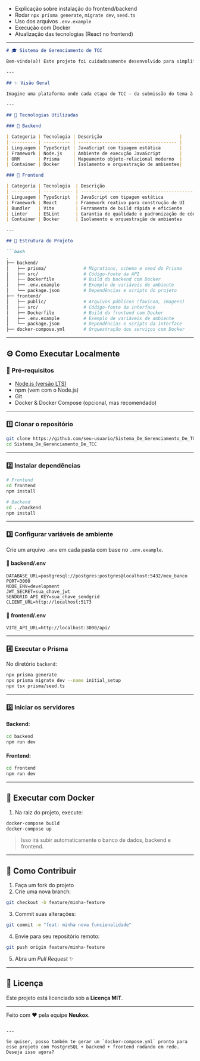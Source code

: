 

* Explicação sobre instalação do frontend/backend
* Rodar `npx prisma generate`, `migrate dev`, `seed.ts`
* Uso dos arquivos `.env.example`
* Execução com Docker
* Atualização das tecnologias (React no frontend)

---

````markdown
# 🎓 Sistema de Gerenciamento de TCC

Bem-vindo(a)! Este projeto foi cuidadosamente desenvolvido para simplificar e otimizar o processo de acompanhamento e avaliação de Trabalhos de Conclusão de Curso. A missão é facilitar a jornada de alunos, orientadores e bancas, promovendo organização, transparência e eficiência.

---

## ✨ Visão Geral

Imagine uma plataforma onde cada etapa do TCC — da submissão do tema à defesa final — é centralizada e gerenciada com facilidade. É exatamente isso que estamos construindo: um sistema robusto, intuitivo e modular para instituições de ensino.

---

## 🚀 Tecnologias Utilizadas

### 🔧 Backend

| Categoria | Tecnologia | Descrição                             |
| --------- | ---------- | ------------------------------------- |
| Linguagem | TypeScript | JavaScript com tipagem estática       |
| Framework | Node.js    | Ambiente de execução JavaScript       |
| ORM       | Prisma     | Mapeamento objeto-relacional moderno  |
| Container | Docker     | Isolamento e orquestração de ambientes|

### 🎨 Frontend

| Categoria | Tecnologia  | Descrição                                      |
| --------- | ----------- | ---------------------------------------------- |
| Linguagem | TypeScript  | JavaScript com tipagem estática                |
| Framework | React       | Framework reativo para construção de UI        |
| Bundler   | Vite        | Ferramenta de build rápida e eficiente         |
| Linter    | ESLint      | Garantia de qualidade e padronização de código |
| Container | Docker      | Isolamento e orquestração de ambientes         |

---

## 📂 Estrutura do Projeto

```bash
.
├── backend/
│   ├── prisma/              # Migrations, schema e seed do Prisma
│   ├── src/                 # Código-fonte da API
│   ├── Dockerfile           # Build do backend com Docker
│   ├── .env.example         # Exemplo de variáveis de ambiente
│   └── package.json         # Dependências e scripts do projeto
├── frontend/
│   ├── public/              # Arquivos públicos (favicon, imagens)
│   ├── src/                 # Código-fonte da interface
│   ├── Dockerfile           # Build do frontend com Docker
│   ├── .env.example         # Exemplo de variáveis de ambiente
│   └── package.json         # Dependências e scripts da interface
├── docker-compose.yml       # Orquestração dos serviços com Docker
````

---

## ⚙ Como Executar Localmente

### 🔧 Pré-requisitos

* [Node.js (versão LTS)](https://nodejs.org)
* npm (vem com o Node.js)
* Git
* Docker & Docker Compose (opcional, mas recomendado)

---

### 1️⃣ Clonar o repositório

```bash
git clone https://github.com/seu-usuario/Sistema_De_Gerenciamento_De_TCC.git
cd Sistema_De_Gerenciamento_De_TCC
```

---

### 2️⃣ Instalar dependências

```bash
# Frontend
cd frontend
npm install

# Backend
cd ../backend
npm install
```

---

### 3️⃣ Configurar variáveis de ambiente

Crie um arquivo `.env` em cada pasta com base no `.env.example`.

#### 📁 backend/.env

```env
DATABASE_URL=postgresql://postgres:postgres@localhost:5432/meu_banco
PORT=3000
NODE_ENV=development
JWT_SECRET=sua_chave_jwt
SENDGRID_API_KEY=sua_chave_sendgrid
CLIENT_URL=http://localhost:5173
```

#### 📁 frontend/.env

```env
VITE_API_URL=http://localhost:3000/api/
```

---

### 4️⃣ Executar o Prisma

No diretório `backend`:

```bash
npx prisma generate
npx prisma migrate dev --name initial_setup
npx tsx prisma/seed.ts
```

---

### 5️⃣ Iniciar os servidores

#### Backend:

```bash
cd backend
npm run dev
```

#### Frontend:

```bash
cd frontend
npm run dev
```

---

## 🐳 Executar com Docker

1. Na raiz do projeto, execute:

```bash
docker-compose build
docker-compose up
```

> Isso irá subir automaticamente o banco de dados, backend e frontend.

---

## 🤝 Como Contribuir

1. Faça um fork do projeto
2. Crie uma nova branch:

```bash
git checkout -b feature/minha-feature
```

3. Commit suas alterações:

```bash
git commit -m "feat: minha nova funcionalidade"
```

4. Envie para seu repositório remoto:

```bash
git push origin feature/minha-feature
```

5. Abra um *Pull Request* ✨

---

## 📄 Licença

Este projeto está licenciado sob a **Licença MIT**.

---

Feito com ❤ pela equipe **Neukox**.

```

---

Se quiser, posso também te gerar um `docker-compose.yml` pronto para esse projeto com PostgreSQL + backend + frontend rodando em rede. Deseja isso agora?
```
